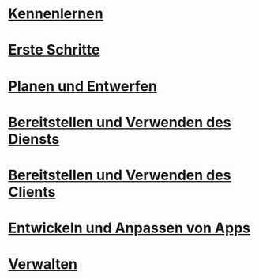 # [Kennenlernen](/rights-management/understand-explore/azure-rights-management)
# [Erste Schritte](/rights-management/get-started/requirements-azure-rms)
# [Planen und Entwerfen](/rights-management/plan-design/deployment-roadmap)
# [Bereitstellen und Verwenden des Diensts](/rights-management/deploy-use/activate-service)
# [Bereitstellen und Verwenden des Clients](/rights-management/rms-client/use-client)
# [Entwickeln und Anpassen von Apps](/rights-management/develop/developers-guide)
# [Verwalten](/rights-management/administer/administer-powershell)


<!--HONumber=Jun16_HO4-->


